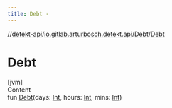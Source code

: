 ```yaml
---
title: Debt -
---
```

//[detekt-api](../../index.md)/[io.gitlab.arturbosch.detekt.api](../index.md)/[Debt](index.md)/[Debt](-debt.md)



# Debt  
[jvm]  
Content  
fun [Debt](-debt.md)(days: [Int](https://kotlinlang.org/api/latest/jvm/stdlib/kotlin/-int/index.html), hours: [Int](https://kotlinlang.org/api/latest/jvm/stdlib/kotlin/-int/index.html), mins: [Int](https://kotlinlang.org/api/latest/jvm/stdlib/kotlin/-int/index.html))  



